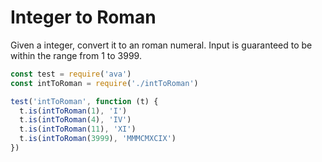 # Integer to Roman

Given a integer, convert it to an roman numeral.
Input is guaranteed to be within the range from 1 to 3999.

```js
const test = require('ava')
const intToRoman = require('./intToRoman')

test('intToRoman', function (t) {
  t.is(intToRoman(1), 'I')
  t.is(intToRoman(4), 'IV')
  t.is(intToRoman(11), 'XI')
  t.is(intToRoman(3999), 'MMMCMXCIX')
})
```
